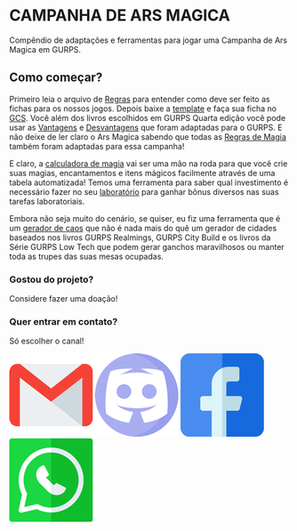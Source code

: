 # CAMPANHA DE ARS MAGICA

Compêndio de adaptações e ferramentas para jogar uma Campanha de Ars Magica em GURPS.

## Como começar?

Primeiro leia o arquivo de [Regras](https://github.com/Boifuba/Ars-Magica/blob/main/Cria%C3%A7%C3%A3o%20de%20Personagem/002%20-%20REGRAS.md) para entender como deve ser feito as fichas para os nossos jogos. Depois baixe a [template](https://github.com/Boifuba/Ars-Magica/tree/main/Cria%C3%A7%C3%A3o%20de%20Personagem/001%20-%20GCS%20template) e faça sua ficha no [GCS](https://gurpscharactersheet.com/). Você além dos livros escolhidos em GURPS Quarta edição você pode usar as [Vantagens](https://github.com/Boifuba/Ars-Magica/blob/main/Cria%C3%A7%C3%A3o%20de%20Personagem/003%20-%20Vantagens.md) e [Desvantagens](https://github.com/Boifuba/Ars-Magica/blob/main/Cria%C3%A7%C3%A3o%20de%20Personagem/004%20-%20Desvantagens.md) que foram adaptadas para o GURPS.
E não deixe de ler claro o Ars Magica sabendo que todas as [Regras de Magia](https://github.com/Boifuba/Ars-Magica/blob/main/Cria%C3%A7%C3%A3o%20de%20Personagem/005%20-%20Magia.md) também foram adaptadas para essa campanha!

E claro, a [calculadora de magia](https://github.com/Boifuba/Ars-Magica/tree/main/Tabelas/Calculadora%20de%20Magia) vai ser uma mão na roda para que você crie suas magias, encantamentos e itens mágicos facilmente através de uma tabela automatizada!
Temos uma ferramenta para saber qual investimento é necessário fazer no seu [laboratório](https://github.com/Boifuba/Ars-Magica/tree/main/Tabelas/Laborat%C3%B3rio)
para ganhar bônus diversos nas suas tarefas laboratoriais.

Embora não seja muito do cenário, se quiser, eu fiz uma ferramenta que é um [gerador de caos](https://github.com/Boifuba/Ars-Magica/tree/main/Tabelas/Gerenciador%20de%20cidades) que não é nada mais do quê um gerador de cidades baseados nos livros GURPS Realmings, GURPS City Build e os livros da Série GURPS Low Tech que podem gerar ganchos maravilhosos ou manter toda as trupes das suas mesas ocupadas.

### Gostou do projeto?

Considere fazer uma doação!



### Quer entrar em contato? 

Só escolher o canal!

[![name](https://github.com/Boifuba/Ars-Magica/blob/main/Imagens/Outros/gmail.png)](google.com)      [![name](https://github.com/Boifuba/Ars-Magica/blob/main/Imagens/Outros/discordia.png)](google.com)      [![name](https://github.com/Boifuba/Ars-Magica/blob/main/Imagens/Outros/facebook.png)](google.com)      [![name](https://github.com/Boifuba/Ars-Magica/blob/main/Imagens/Outros/whatsapp.png)](google.com)

